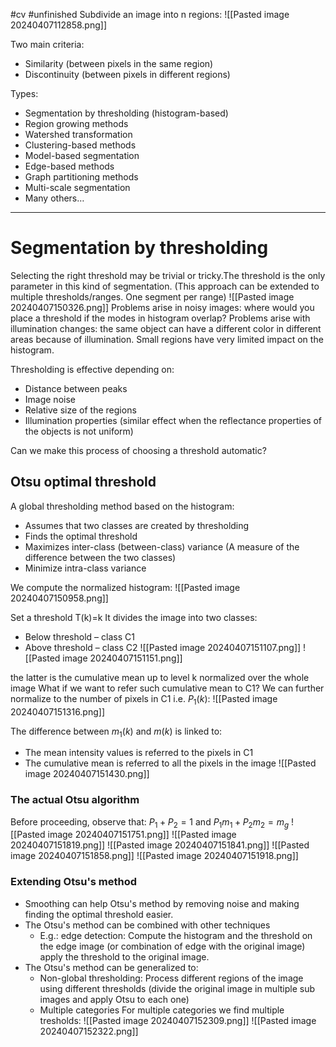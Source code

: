 #cv 
#unfinished
Subdivide an image into n regions:
![[Pasted image 20240407112858.png]]

Two main criteria:
* Similarity (between pixels in the same region)
* Discontinuity (between pixels in different regions)

Types:
* Segmentation by thresholding (histogram-based)
* Region growing methods
* Watershed transformation
* Clustering-based methods
* Model-based segmentation
* Edge-based methods
* Graph partitioning methods
* Multi-scale segmentation
* Many others…
---
# Segmentation by thresholding
Selecting the right threshold may be trivial or tricky.The threshold is the only parameter in this kind of segmentation.
(This approach can be extended to multiple thresholds/ranges. One segment per range)
![[Pasted image 20240407150326.png]]
Problems arise in noisy images: where would you place a threshold if the modes in histogram overlap?
Problems arise with illumination changes: the same object can have a different color in different areas because of illumination.
Small regions have very limited impact on the histogram.

Thresholding is effective depending on:
* Distance between peaks
* Image noise
* Relative size of the regions
* Illumination properties (similar effect when the reflectance properties of the objects is not uniform)

Can we make this process of choosing a threshold automatic?

## Otsu optimal threshold

A global thresholding method based on the histogram:
- Assumes that two classes are created by thresholding
- Finds the optimal threshold
- Maximizes inter-class (between-class) variance (A measure of the difference between the two classes)
- Minimize intra-class variance

We compute the normalized histogram:
![[Pasted image 20240407150958.png]]

Set a threshold T(k)=k
It divides the image into two classes:
- Below threshold – class C1
- Above threshold – class C2
![[Pasted image 20240407151107.png]]
![[Pasted image 20240407151151.png]]

the latter is the cumulative mean up to level k normalized over the whole image
What if we want to refer such cumulative mean to C1?
We can further normalize to the number of pixels in C1 i.e. $P_{1}(k)$:
![[Pasted image 20240407151316.png]]

The difference between $m_{1}(k)$ and $m(k)$ is linked to:
- The mean intensity values is referred to the pixels in C1
- The cumulative mean is referred to all the pixels in the image
![[Pasted image 20240407151430.png]]

### The actual Otsu algorithm
Before proceeding, observe that:
$P_{1} + P_{2} = 1$ and $P_{1}m_{1}+P_{2}m_{2}=m_{g}$
![[Pasted image 20240407151751.png]]
![[Pasted image 20240407151819.png]]
![[Pasted image 20240407151841.png]]
![[Pasted image 20240407151858.png]]
![[Pasted image 20240407151918.png]]

### Extending Otsu's method
* Smoothing can help Otsu's method by removing noise and making finding the optimal threshold easier.
* The Otsu's method can be combined with other techniques
	* E.g.: edge detection: Compute the histogram and the threshold on the edge image (or combination of edge with the original image) apply the threshold to the original image.
* The Otsu's method can be generalized to:
	* Non-global thresholding: Process different regions of the image using different thresholds (divide the original image in multiple sub images and apply Otsu to each one)
	* Multiple categories
For multiple categories we find multiple tresholds:
![[Pasted image 20240407152309.png]]
![[Pasted image 20240407152322.png]]